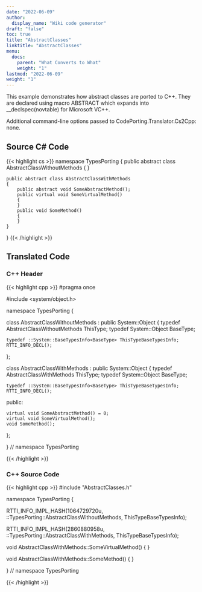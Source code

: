 ```yaml
---
date: "2022-06-09"
author:
  display_name: "Wiki code generator"
draft: "false"
toc: true
title: "AbstractClasses"
linktitle: "AbstractClasses"
menu:
  docs:
    parent: "What Converts to What"
    weight: "1"
lastmod: "2022-06-09"
weight: "1"
---
```


This example demonstrates how abstract classes are ported to C++. They are declared using macro ABSTRACT which expands into __declspec(novtable) for Microsoft VC++.

Additional command-line options passed to CodePorting.Translator.Cs2Cpp: none.

## Source C# Code ##

{{< highlight cs >}}
namespace TypesPorting
{
    public abstract class AbstractClassWithoutMethods
    {
    }

    public abstract class AbstractClassWithMethods
    {
        public abstract void SomeAbstractMethod();
        public virtual void SomeVirtualMethod()
        {
        }
        public void SomeMethod()
        {
        }
    }
}
{{< /highlight >}}

## Translated Code ##

### C++ Header ###

{{< highlight cpp >}}
#pragma once

#include <system/object.h>

namespace TypesPorting {

class AbstractClassWithoutMethods : public System::Object
{
    typedef AbstractClassWithoutMethods ThisType;
    typedef System::Object BaseType;
    
    typedef ::System::BaseTypesInfo<BaseType> ThisTypeBaseTypesInfo;
    RTTI_INFO_DECL();
    
};

class AbstractClassWithMethods : public System::Object
{
    typedef AbstractClassWithMethods ThisType;
    typedef System::Object BaseType;
    
    typedef ::System::BaseTypesInfo<BaseType> ThisTypeBaseTypesInfo;
    RTTI_INFO_DECL();
    
public:

    virtual void SomeAbstractMethod() = 0;
    virtual void SomeVirtualMethod();
    void SomeMethod();
    
};

} // namespace TypesPorting



{{< /highlight >}}

### C++ Source Code ###

{{< highlight cpp >}}
#include "AbstractClasses.h"

namespace TypesPorting {

RTTI_INFO_IMPL_HASH(1064729720u, ::TypesPorting::AbstractClassWithoutMethods, ThisTypeBaseTypesInfo);

RTTI_INFO_IMPL_HASH(2860880958u, ::TypesPorting::AbstractClassWithMethods, ThisTypeBaseTypesInfo);

void AbstractClassWithMethods::SomeVirtualMethod()
{
}

void AbstractClassWithMethods::SomeMethod()
{
}

} // namespace TypesPorting

{{< /highlight >}}
